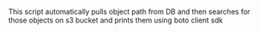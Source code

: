 This script automatically pulls object path from DB and then searches for those objects on s3 bucket and prints them using boto client sdk


